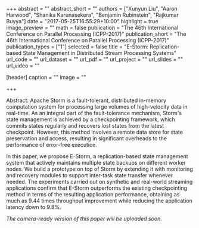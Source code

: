 +++
abstract = ""
abstract_short = ""
authors = ["Xunyun Liu", "Aaron Harwood", "Shanika Karunasekera", "Benjamin Rubinstein",  "Rajkumar Buyya"]
date = "2017-05-25T16:55:29+10:00"
highlight = true
image_preview = ""
math = false
publication = "The 46th International Conference on Parallel Processing (ICPP-2017)"
publication_short = "The 46th International Conference on Parallel Processing (ICPP-2017)"
publication_types = ["1"]
selected = false
title = "E-Storm: Replication-based State Management in Distributed Stream Processing Systems"
url_code = ""
url_dataset = ""
url_pdf = ""
url_project = ""
url_slides = ""
url_video = ""

[header]
  caption = ""
  image = ""

+++

Abstract: Apache Storm is a fault-tolerant, distributed in-memory computation system for processing large volumes of high-velocity data in real-time. As an integral part of the fault-tolerance mechanism, Storm's  state management is achieved by a checkpointing framework, which commits  states regularly and recovers lost states from the latest checkpoint. However, this method involves a remote data store for state preservation and access, resulting in significant overheads to the performance of error-free execution. 

In this paper, we propose E-Storm, a replication-based state management system that actively maintains multiple state backups on different worker nodes. We build a prototype on top of Storm by extending it with monitoring and recovery modules to support inter-task state transfer whenever needed. The experiments carried out on synthetic and real-world streaming applications confirm that E-Storm outperforms the existing checkpointing method in terms of the resulting application performance, obtaining as much as 9.44 times throughput improvement while reducing the application latency down to 9.8%.

_The camera-ready version of this paper will be uploaded soon._